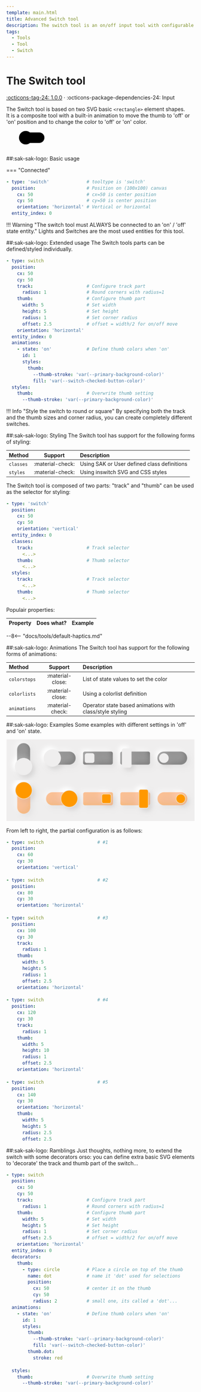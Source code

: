 ```yaml
---
template: main.html
title: Advanced Switch tool
description: The switch tool is an on/off input tool with configurable track and thumb styling. It can be used in horizontal and vertical positions.
tags:
  - Tools
  - Tool
  - Switch
---
```


[switch-tool support]: https://github.com/amoebelabs/swiss-army-knife-card/releases/

# The Switch tool
[:octicons-tag-24: 1.0.0][switch-tool support] ·
:octicons-package-dependencies-24: Input

The Switch tool is based on two SVG basic `<rectangle>` element shapes.
<br> It is a composite tool with a built-in animation to move the thumb to 'off' or 'on' position and to change the color to 'off' or 'on' color.

<svg viewBox="50 -100 300 50" xmlns="http://www.w3.org/2000/svg" width="300px">
  <g overflow="visible" id="switch-9q4tztq6a" class="sak-switch hover" transform-origin="0 -100">
      <g>
        <rect x="88" y="-94" width="64" height="28.000000000000004" rx="14.000000000000002" style="fill:var(--md-primary-fg-color--dark);pointer-events: auto;"></rect>
        <rect class="sak-switch__thumb" x="102" y="-98" width="36" height="36" rx="18" style="fill: var(--md-primary-fg-color--light);transform: translateX(-18px);"></rect>
      </g>
  </g>
</svg>

##:sak-sak-logo: Basic usage

=== "Connected"
```yaml linenums="1" hl_lines="1 6"
- type: 'switch'              # tooltype is 'switch'
  position:                   # Position on (100x100) canvas
    cx: 50                    # cx=50 is center position
    cy: 50                    # cy=50 is center position
    orientation: 'horizontal' # Vertical or horizontal
  entity_index: 0
```

!!! Warning "The switch tool must ALWAYS be connected to an 'on' / 'off' state entity."
    Lights and Switches are the most used entities for this tool.
    
##:sak-sak-logo: Extended usage
The Switch tools parts can be defined/styled individually.

```yaml linenums="1" hl_lines="1 5 7"
- type: switch
  position:
    cx: 50
    cy: 50
    track:                    # Configure track part
      radius: 1               # Round corners with radius=1
    thumb:                    # Configure thumb part
      width: 5                # Set width
      height: 5               # Set height
      radius: 1               # Set corner radius
      offset: 2.5             # offset = width/2 for on/off move
    orientation: 'horizontal'
  entity_index: 0
  animations:
    - state: 'on'             # Define thumb colors when 'on'
      id: 1
      styles:
        thumb:
          --thumb-stroke: 'var(--primary-background-color)'
          fill: 'var(--switch-checked-button-color)'
  styles:
    thumb:                    # Overwrite thumb setting
      --thumb-stroke: 'var(--primary-background-color)'
```
!!! Info "Style the switch to round or square"
    By specifying both the track and the thumb sizes and corner radius, you can create completely different switches.

##:sak-sak-logo: Styling
The Switch tool has support for the following forms of styling:

| Method       | Support          | Description |
| :----------- | :--------------: | :-------------------- |
| `classes`    | :material-check: | Using SAK or User defined class definitions |
| `styles`     | :material-check: | Using inswitch SVG and CSS styles |


The Switch tool is composed of two parts: "track" and "thumb" can be used as the selector for styling:
```yaml linenums="1" hl_lines="8 10 13 15"
- type: 'switch'
  position:
    cx: 50
    cy: 50
    orientation: 'vertical'
  entity_index: 0
  classes:
    track:                    # Track selector
      <...>
    thumb:                    # Thumb selector
      <...>
  styles:
    track:                    # Track selector
      <...>
    thumb:                    # Thumb selector
      <...>
```

Populair properties:

| Property      | Does what?         | Example                                                 |
| :------------- | :----------------- | :------------------------------------------------------ |

--8<-- "docs/tools/default-haptics.md"

##:sak-sak-logo: Animations
The Switch tool has support for the following forms of animations:

| Method       | Support          | Description            |
| :----------- | :--------------: | :-------------------- |
| `colorstops` | :material-close: | List of state values to set the color |
| `colorlists` | :material-close: | Using a colorlist definition |
| `animations` | :material-check: | Operator state based animations with class/style styling |

##:sak-sak-logo: Examples
Some examples with different settings in 'off' and 'on' state.

![sak-switch-example]

[sak-switch-example]: ../assets/screenshots/sak-switch-example.png

From left to right, the partial configuration is as follows:

```yaml linenums="1" hl_lines="1 7 13 26 39"
- type: switch                    # #1
  position:
    cx: 60
    cy: 30
    orientation: 'vertical'

- type: switch                    # #2
  position:
    cx: 80
    cy: 30
    orientation: 'horizontal'

- type: switch                    # #3
  position:
    cx: 100
    cy: 30
    track:
      radius: 1
    thumb:
      width: 5
      height: 5
      radius: 1
      offset: 2.5
    orientation: 'horizontal'

- type: switch                    # #4
  position:
    cx: 120
    cy: 30
    track:
      radius: 1
    thumb:
      width: 5
      height: 10
      radius: 1
      offset: 2.5
    orientation: 'horizontal'
    
- type: switch                    # #5
  position:
    cx: 140
    cy: 30
    orientation: 'horizontal'
    thumb:
      width: 5
      height: 5
      radius: 2.5
      offset: 2.5
```

##:sak-sak-logo: Ramblings
Just thoughts, nothing more, to extend the switch with some decorators orso: you can define extra basic SVG elements to 'decorate' the track and thumb part of the switch...

```yaml linenums="1" hl_lines="14-21 29-30"
- type: switch
  position:
    cx: 50
    cy: 50
    track:                    # Configure track part
      radius: 1               # Round corners with radius=1
    thumb:                    # Configure thumb part
      width: 5                # Set width
      height: 5               # Set height
      radius: 1               # Set corner radius
      offset: 2.5             # offset = width/2 for on/off move
    orientation: 'horizontal'
  entity_index: 0
  decorators:
    thumb:
      - type: circle          # Place a circle on top of the thumb
        name: dot             # name it 'dot' used for selections
        position:
          cx: 50              # center it on the thumb
          cy: 50
          radius: 2           # small one, its called a 'dot'...
  animations:
    - state: 'on'             # Define thumb colors when 'on'
      id: 1
      styles:
        thumb:
          --thumb-stroke: 'var(--primary-background-color)'
          fill: 'var(--switch-checked-button-color)'
        thumb.dot:
          stroke: red
          
  styles:
    thumb:                    # Overwrite thumb setting
      --thumb-stroke: 'var(--primary-background-color)'
```